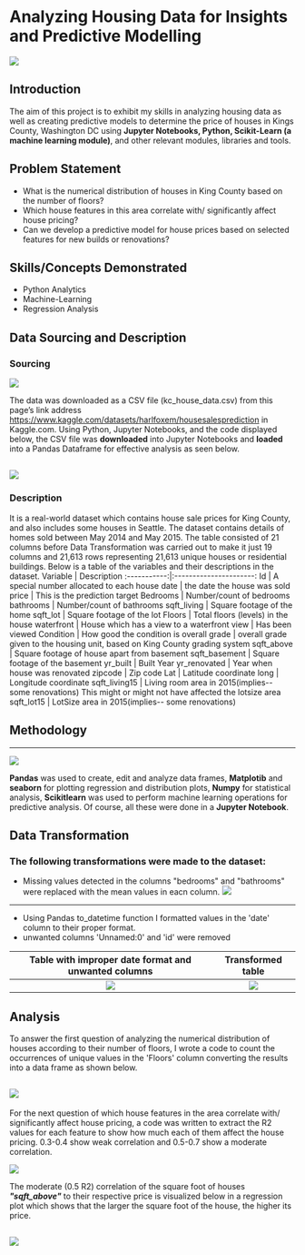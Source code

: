 # Analyzing Housing Data for Insights and Predictive Modelling
![](king-county-wa.jpg)
## Introduction
The aim of this project is to exhibit my skills in analyzing housing data as well as creating predictive models  to determine the price of houses in Kings County, Washington DC using **Jupyter Notebooks, Python, Scikit-Learn (a machine learning module)**, and other relevant modules, libraries and tools.
## Problem Statement
- What is the numerical distribution of houses in King County based on the number of floors?
- Which house features in this area correlate with/ significantly affect house pricing?
- Can we develop a predictive model for house prices based on selected features for new builds or renovations?
## Skills/Concepts Demonstrated
- Python Analytics 
- Machine-Learning 
- Regression Analysis
## Data Sourcing and Description
### Sourcing
![](dataset_source.png)

The data was downloaded as a CSV file (kc_house_data.csv) from this page’s link address https://www.kaggle.com/datasets/harlfoxem/housesalesprediction in Kaggle.com. Using Python, Jupyter Notebooks, and the code displayed below, the CSV file was **downloaded** into Jupyter Notebooks and **loaded** into a Pandas Dataframe for effective analysis as seen below. 

![](Loaded_into_Pandas.png)
---
### Description
It is a real-world dataset which contains house sale prices for King County, and also includes some houses in Seattle. The dataset contains details of homes sold between May 2014 and May 2015. The table consisted of 21 columns before Data Transformation was carried out to make it just 19 columns and 21,613 rows representing 21,613 unique houses or residential buildings.
Below is a table of the variables and their descriptions in the dataset.
Variable |	Description
:-----------:|:----------------------:
Id |	A special number allocated to each house
date | the date the house was sold
price	 | This is the prediction target
Bedrooms | Number/count of bedrooms
bathrooms	| Number/count of bathrooms
sqft_living | Square footage of the home
sqft_lot | Square footage of the lot
Floors | Total floors (levels) in the house
waterfront	| House which has a view to a waterfront
view	| Has been viewed
Condition | How good the condition is overall
grade	| overall grade given to the housing unit, based on King County grading system
sqft_above | Square footage of house apart from basement
sqft_basement | Square footage of the basement
yr_built | Built Year
yr_renovated | Year when house was renovated
zipcode | Zip code
Lat |	Latitude coordinate
long	| Longitude coordinate
sqft_living15 | Living room area in 2015(implies-- some renovations) This might or might not have affected the lotsize area
sqft_lot15	| LotSize area in 2015(implies-- some renovations)

## Methodology
---
![](warnings_libraries.png)

**Pandas** was used to create, edit and analyze data frames, **Matplotib** and **seaborn** for plotting regression and distribution plots, **Numpy** for statistical analysis, **Scikitlearn** was used to perform machine learning operations for predictive analysis. Of course, all these were done in a **Jupyter Notebook**.
## Data Transformation
### The following transformations were made to the dataset:
- Missing values detected in the columns "bedrooms" and "bathrooms" were replaced with the mean values in eacn column.
![](removing_unwanteds.png)
---
- Using Pandas to_datetime function I formatted values in the 'date' column to their proper format.
- unwanted columns 'Unnamed:0' and 'id' were removed

Table with improper date format and unwanted columns |	Transformed table
:-----------------:|:----------------------:
![](a_look(1).png) |	![](adjusting_dataset(1).png)

## Analysis
To answer the first question of analyzing the numerical distribution of houses according to their number of floors, I wrote a code to count the occurrences of unique values in the 'Floors' column converting the results into a data frame as shown below.

![](Floors_and_counts.png)
---
For the next question of which house features in the area correlate with/ significantly affect house pricing, a code was written to extract the R2 values for each feature to show how much each of them affect the house pricing. 0.3-0.4 show weak correlation and 0.5-0.7 show a moderate correlation.

![](correlation.png)

The moderate (0.5 R2) correlation of the square foot of houses **_"sqft_above"_** to their respective price is visualized below in a regression plot which shows that the larger the square foot of the house, the higher its price.

![](Regplot.png)
---
